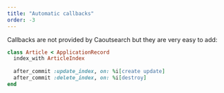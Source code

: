 ```yaml
---
title: "Automatic callbacks"
order: -3
---
```


Callbacks are not provided by Caoutsearch but they are very easy to add:

````ruby
class Article < ApplicationRecord
  index_with ArticleIndex
  
  after_commit :update_index, on: %i[create update]
  after_commit :delete_index, on: %i[destroy]
end
````